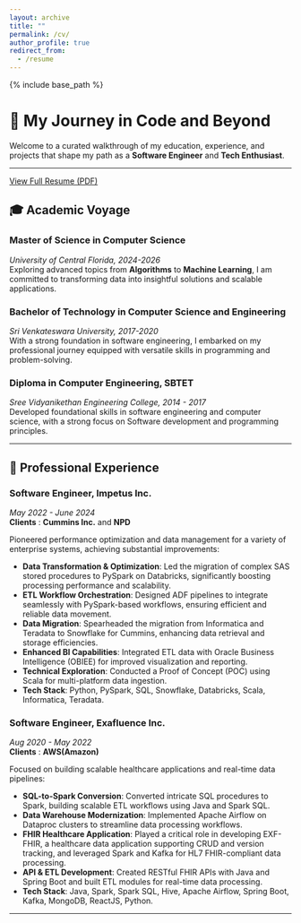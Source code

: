 ```yaml
---
layout: archive
title: ""
permalink: /cv/
author_profile: true
redirect_from:
  - /resume
---
```


{% include base_path %}

# 📝 My Journey in Code and Beyond

Welcome to a curated walkthrough of my education, experience, and projects that shape my path as a **Software Engineer** and **Tech Enthusiast**.

---
 <a href="https://venkateshaddala.github.io/VenkateshAddala/files/resume.pdf" target="_blank" rel="noopener noreferrer">View Full Resume (PDF)</a>
## 🎓 **Academic Voyage**

### **Master of Science in Computer Science**
*University of Central Florida, 2024-2026*  
Exploring advanced topics from **Algorithms** to **Machine Learning**, I am committed to transforming data into insightful solutions and scalable applications.

### **Bachelor of Technology in Computer Science and Engineering**
*Sri Venkateswara University, 2017-2020*  
With a strong foundation in software engineering, I embarked on my professional journey equipped with versatile skills in programming and problem-solving.

### **Diploma in Computer Engineering, SBTET**
*Sree Vidyanikethan Engineering College, 2014 - 2017*  
Developed foundational skills in software engineering and computer science, with a strong focus on Software development and programming principles. 


---

## 💼 **Professional Experience**

### **Software Engineer, Impetus Inc.**
*May 2022 - June 2024*  
**Clients** : **Cummins Inc.** and **NPD**

Pioneered performance optimization and data management for a variety of enterprise systems, achieving substantial improvements:

- **Data Transformation & Optimization**: Led the migration of complex SAS stored procedures to PySpark on Databricks, significantly boosting processing performance and scalability.
- **ETL Workflow Orchestration**: Designed ADF pipelines to integrate seamlessly with PySpark-based workflows, ensuring efficient and reliable data movement.
- **Data Migration**: Spearheaded the migration from Informatica and Teradata to Snowflake for Cummins, enhancing data retrieval and storage efficiencies.
- **Enhanced BI Capabilities**: Integrated ETL data with Oracle Business Intelligence (OBIEE) for improved visualization and reporting.
- **Technical Exploration**: Conducted a Proof of Concept (POC) using Scala for multi-platform data ingestion.
- **Tech Stack**: Python, PySpark, SQL, Snowflake, Databricks, Scala, Informatica, Teradata.


### **Software Engineer, Exafluence Inc.**
*Aug 2020 - May 2022*  
**Clients** : **AWS(Amazon)**

Focused on building scalable healthcare applications and real-time data pipelines:

- **SQL-to-Spark Conversion**: Converted intricate SQL procedures to Spark, building scalable ETL workflows using Java and Spark SQL.
- **Data Warehouse Modernization**: Implemented Apache Airflow on Dataproc clusters to streamline data processing workflows.
- **FHIR Healthcare Application**: Played a critical role in developing EXF-FHIR, a healthcare data application supporting CRUD and version tracking, and leveraged Spark and Kafka for HL7 FHIR-compliant data processing.
- **API & ETL Development**: Created RESTful FHIR APIs with Java and Spring Boot and built ETL modules for real-time data processing.
- **Tech Stack**: Java, Spark, Spark SQL, Hive, Apache Airflow, Spring Boot, Kafka, MongoDB, ReactJS, Python.


---

 
